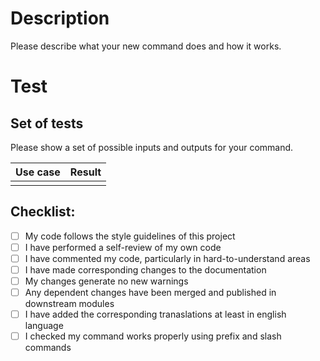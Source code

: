 # Description

Please describe what your new command does and how it works.

# Test

## Set of tests

Please show a set of possible inputs and outputs for your command.

| Use case | Result |
| :------- | :----- |
|  |  |


## Checklist:

- [ ] My code follows the style guidelines of this project
- [ ] I have performed a self-review of my own code
- [ ] I have commented my code, particularly in hard-to-understand areas
- [ ] I have made corresponding changes to the documentation
- [ ] My changes generate no new warnings
- [ ] Any dependent changes have been merged and published in downstream modules
- [ ] I have added the corresponding tranaslations at least in english language
- [ ] I checked my command works properly using prefix and slash commands

